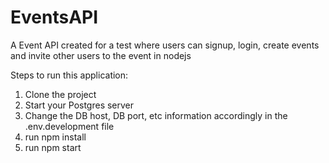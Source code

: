 # EventsAPI
A Event API created for a test where users can signup, login, create events and invite other users to the event in nodejs

Steps to run this application:
1. Clone the project
2. Start your Postgres server
3. Change the DB host, DB port, etc information accordingly in the .env.development file
4. run npm install
5. run npm start
